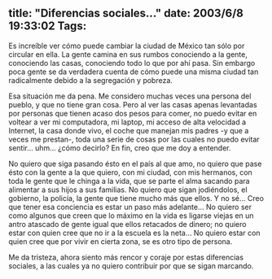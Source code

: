 title: "Diferencias sociales..."
date: 2003/6/8 19:33:02
Tags: 
---
<p>Es increíble ver cómo puede cambiar la ciudad de México tan sólo por circular en ella. La gente camina en sus rumbos conociendo a la gente, conociendo las casas, conociendo todo lo que por ahí pasa. Sin embargo poca gente se da verdadera cuenta de cómo puede una misma ciudad tan radicalmente debido a la segregación y pobreza.</p>

<p>Esa situación me da pena. Me considero muchas veces una persona del pueblo, y que no tiene gran cosa. Pero al ver las casas apenas levantadas por personas que tienen acaso dos pesos para comer, no puedo evitar en voltear a ver mi computadora, mi laptop, mi acceso de alta velocidad a Internet, la casa donde vivo, el coche que manejan mis padres -y que a veces me prestan-, toda una serie de cosas por las cuales no puedo evitar sentir&#8230; uhm&#8230; ¿cómo decirlo? En fin, creo que me doy a entender.</p>

<p>No quiero que siga pasando ésto en el país al que amo, no quiero que pase ésto con la gente a la que quiero, con mi ciudad, con mis hermanos, con toda le gente que le chinga a la vida, que se parte el alma sacando para alimentar a sus hijos a sus familias. No quiero que sigan jodiéndolos, el gobierno, la policía, la gente que tiene mucho más que ellos. Y no sé&#8230; Creo que tener esa conciencia es estar un paso más adelante&#8230; No quiero ser como algunos que creen que lo máximo en la vida es ligarse viejas en un antro atascado de gente igual que ellos retacados de dinero; no quiero estar con quien cree que no ir a la escuela es la neta&#8230; No quiero estar con quien cree que por vivir en cierta zona, se es otro tipo de persona.</p>

<p>Me da tristeza, ahora siento más rencor y coraje por estas diferencias sociales, a las cuales ya no quiero contribuir por que se sigan marcando.</p>
